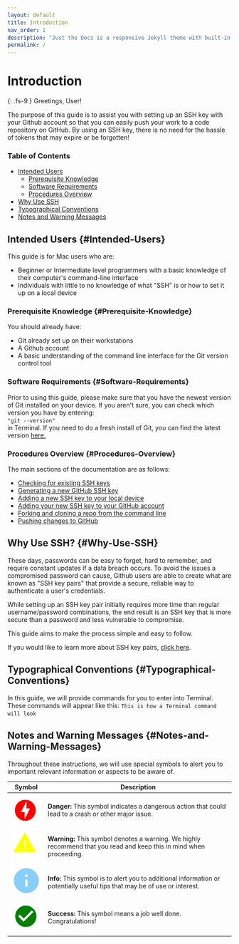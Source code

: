 ```yaml
---
layout: default
title: Introduction
nav_order: 1
description: "Just the Docs is a responsive Jekyll theme with built-in search that is easily customizable and hosted on GitHub Pages."
permalink: /
---
```


# Introduction
{: .fs-9 }
Greetings, User!

The purpose of this guide is to assist you with setting up an SSH key with your Github account so that you can easily push your work to a code repository on GitHub. By using an SSH key, there is no need for the hassle of tokens that may expire or be forgotten!

### Table of Contents
* [Intended Users](#Intended-Users)
    * [Prerequisite Knowledge](#Prerequisite-Knowledge)
    * [Software Requirements](#Software-Requirements)
    * [Procedures Overview](#Procedures-Overview)
* [Why Use SSH](#Why-Use-SSH)
* [Typographical Conventions](#Typographical-Conventions)
* [Notes and Warning Messages](#Notes-and-Warning-Messages)

## Intended Users {#Intended-Users}
This guide is for Mac users who are:
* Beginner or Intermediate level programmers with a basic knowledge of their computer's command-line interface
* Individuals with little to no knowledge of what "SSH" is or how to set it up on a local device

### Prerequisite Knowledge {#Prerequisite-Knowledge}
You should already have:
* Git already set up on their workstations
* A Github account
* A basic understanding of the command line interface for the Git version control tool

### Software Requirements {#Software-Requirements}
Prior to using this guide, please make sure that you have the newest version of Git installed on your device. If you aren't sure, you can check which version you have by entering:  
`"git --version"`  
in Terminal. If you need to do a fresh install of Git, you can find the latest version [here.](https://git-scm.com/download/mac)

### Procedures Overview {#Procedures-Overview}
The main sections of the documentation are as follows:
* [Checking for existing SSH keys](https://dlepke.github.io/Deanna-Wilson-Ray/docs/settingUpSSH/checkforSSH/)
* [Generating a new GitHub SSH key](https://dlepke.github.io/Deanna-Wilson-Ray/docs/settingUpSSH/generateSSHKey/)
* [Adding a new SSH key to your local device](https://dlepke.github.io/Deanna-Wilson-Ray/docs/settingUpSSH/addnewSSH/)
* [Adding your new SSH key to your GitHub account](https://dlepke.github.io/Deanna-Wilson-Ray/docs/settingUpSSH/SSHinGithub/)
* [Forking and cloning a repo from the command line](https://dlepke.github.io/Deanna-Wilson-Ray/docs/UsingSSHWithGit/forkandclone/)
* [Pushing changes to GitHub](https://dlepke.github.io/Deanna-Wilson-Ray/docs/UsingSSHWithGit/pushgit/)

## Why Use SSH? {#Why-Use-SSH}
These days, passwords can be easy to forget, hard to remember, and require constant updates if a data breach occurs. To avoid the issues a compromised password can cause, Github users are able to create what are known as "SSH key pairs" that provide a secure, reliable way to authenticate a user's credentials.

While setting up an SSH key pair initially requires more time than regular username/password combinations, the end result is an SSH key that is more secure than a password and less vulnerable to compromise.

This guide aims to make the process simple and easy to follow.

If you would like to learn more about SSH key pairs, [click here](https://www.thorntech.com/passwords-vs-ssh/).

## Typographical Conventions {#Typographical-Conventions}
In this guide, we will provide commands for you to enter into Terminal. These commands will appear like this:
`This is how a Terminal command will look`


## Notes and Warning Messages {#Notes-and-Warning-Messages}
Throughout these instructions, we will use special symbols to alert you to important relevant information or aspects to be aware of.

| Symbol | Description|  
|----------|-------------|
|![](/assets/images/danger.png) | **Danger:** This symbol indicates a dangerous action that could lead to a crash or other major issue.|
|![](/assets/images/warning.png) | **Warning:** This symbol denotes a warning. We highly recommend that you read and keep this in mind when proceeding. |
|![](/assets/images/info.png) | **Info:** This symbol is to alert you to additional information or potentially useful tips that may be of use or interest. |
|![](/assets/images/success.png) | **Success:** This symbol means a job well done. Congratulations!|

